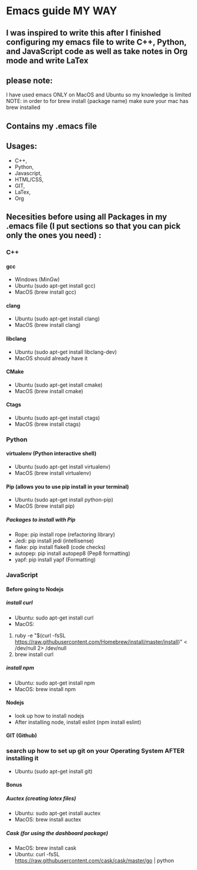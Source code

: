 # Emacs guide MY WAY

## I was inspired to write this after I finished configuring my emacs file to write C++, Python, and JavaScript code as well as take notes in Org mode and write LaTex

## please note: 
I have used emacs ONLY on MacOS and Ubuntu so my knowledge is limited
NOTE: in order to for brew install {package name} make sure your mac has brew installed

## Contains my .emacs file 

## Usages:
  - C++,
  - Python,
  - Javascript,
  - HTML/CSS,
  - GIT,
  - LaTex,
  - Org
  
## Necesities before using all Packages in my .emacs file (I put sections so that you can pick only the ones you need) :

  ### C++
  
  ####  gcc
  - Windows (MinGw)
  - Ubuntu (sudo apt-get install gcc)
  - MacOS (brew install gcc)
  #### clang
  - Ubuntu (sudo apt-get install clang)
  - MacOS (brew install clang)
  #### libclang
  - Ubuntu (sudo apt-get install libclang-dev)
  - MacOS should already have it
  #### CMake
  - Ubuntu (sudo apt-get install cmake)
  - MacOS (brew install cmake)
  
  #### Ctags
  - Ubuntu (sudo apt-get install ctags)
  - MacOS (brew install ctags)
  
  ### Python
  
  #### virtualenv (Python interactive shell)
  - Ubuntu (sudo apt-get install virtualenv)
  - MacOS (brew install virtualenv)
  
  #### Pip (allows you to use pip install in your terminal)
  - Ubuntu (sudo apt-get install python-pip)
  - MacOS (brew install pip)
  ##### Packages to install with Pip
  - Rope: pip install rope (refactoring library)
  - Jedi: pip install jedi (intellisense)
  - flake: pip install flake8 (code checks)
  - autopep: pip install autopep8 (Pep8 formatting) 
  - yapf: pip install yapf (Formatting)
  
  ### JavaScript 
  
  #### Before going to Nodejs
  
  ##### install curl 
  - Ubuntu: sudo apt-get install curl
  - MacOS:
  1. ruby -e "$(curl -fsSL https://raw.githubusercontent.com/Homebrew/install/master/install)" < /dev/null 2> /dev/null
  2. brew install curl 
  
  ##### install npm
  - Ubuntu: sudo apt-get install npm
  - MacOS: brew install npm
  
  #### Nodejs
  - look up how to install nodejs
  - After installing node,  install eslint (npm install eslint)
  
  #### GIT (Github)
  ### search up how to set up git on your Operating System AFTER installing it
  - Ubuntu (sudo apt-get install git)
   
  #### Bonus
  ##### Auctex (creating latex files) 
  - Ubuntu: sudo apt-get install auctex
  - MacOS: brew install auctex
  ##### Cask (for using the dashboard package)
  - MacOS: brew install cask
  - Ubuntu: curl -fsSL https://raw.githubusercontent.com/cask/cask/master/go | python
   
